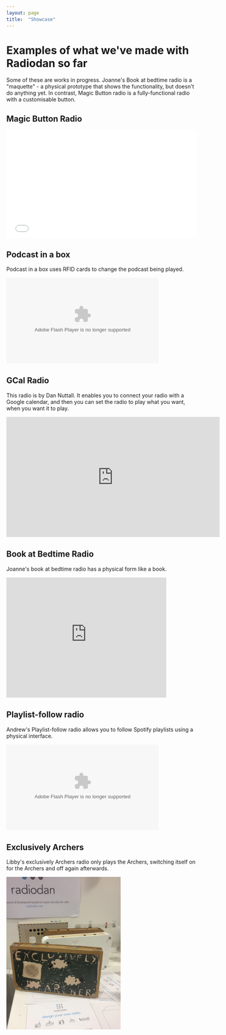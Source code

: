 ```yaml
---
layout: page
title:  "Showcase"
---
```


<h1>Examples of what we've made with Radiodan so far</h1>

Some of these are works in progress. Joanne's Book at bedtime radio is a 
"maquette" - a physical prototype that shows the functionality, but 
doesn't do anything yet. In contrast, Magic Button radio is a 
fully-functional radio with a customisable button. 

<h2>Magic Button Radio</h2>

<iframe src="//player.vimeo.com/video/119329395" width="500" height="281" 
frameborder="0" webkitallowfullscreen mozallowfullscreen 
allowfullscreen></iframe> 

<h2>Podcast in a box</h2>

Podcast in a box uses RFID cards to change the podcast being played.

<object type="application/x-shockwave-flash" width="400" height="220" data="https://www.flickr.com/apps/video/stewart.swf" classid="clsid:D27CDB6E-AE6D-11cf-96B8-444553540000"><param name="flashvars" value="intl_lang=en-US&photo_secret=db06d456b6&photo_id=16306877407&hd_default=false"></param><param name="movie" value="https://www.flickr.com/apps/video/stewart.swf"></param><param name="bgcolor" value="#000000"></param><param name="allowFullScreen" value="true"></param><embed type="application/x-shockwave-flash" src="https://www.flickr.com/apps/video/stewart.swf" bgcolor="#000000" allowfullscreen="true" flashvars="intl_lang=en-US&photo_secret=db06d456b6&photo_id=16306877407&hd_default=false" width="400" height="225"></embed></object>

<h2>GCal Radio</h2>

This radio is by Dan Nuttall. It enables you to connect your radio with a 
Google calendar, and then you can set the radio to play what you want, 
when you want it to play.

<iframe width="560" height="315" 
src="https://www.youtube.com/embed/pAxkQpERtfs" frameborder="0" 
allowfullscreen></iframe>


<h2>Book at Bedtime Radio</h2>

Joanne's book at bedtime radio has a physical form like a book.

<iframe width="420" height="315" src="https://www.youtube.com/embed/oaJTHsT0lSE" frameborder="0" allowfullscreen></iframe>


<h2>Playlist-follow radio</h2>

Andrew's Playlist-follow radio allows you to follow Spotify playlists using a physical interface.

<object type="application/x-shockwave-flash" width="400" height="225" data="https://www.flickr.com/apps/video/stewart.swf" classid="clsid:D27CDB6E-AE6D-11cf-96B8-444553540000"><param name="flashvars" value="intl_lang=en-US&photo_secret=f14d1550c5&photo_id=16314246659&hd_default=false"></param><param name="movie" value="https://www.flickr.com/apps/video/stewart.swf"></param><param name="bgcolor" value="#000000"></param><param name="allowFullScreen" value="true"></param><embed type="application/x-shockwave-flash" src="https://www.flickr.com/apps/video/stewart.swf" bgcolor="#000000" allowfullscreen="true" flashvars="intl_lang=en-US&photo_secret=f14d1550c5&photo_id=16314246659&hd_default=false" width="400" height="225"></embed></object>


<h2>Exclusively Archers</h2>

Libby's exclusively Archers radio only plays the Archers, switching itself on for the Archers and off again afterwards.

<img src="/assets/exclusively_archers.jpg" width="300"/>



